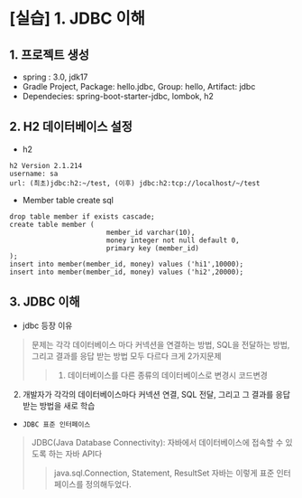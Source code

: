 # [실습] 1. JDBC 이해
## 1. 프로젝트 생성
- spring : 3.0, jdk17
- Gradle Project, Package: hello.jdbc, Group: hello, Artifact: jdbc
- Dependecies: spring-boot-starter-jdbc, lombok, h2

## 2. H2 데이터베이스 설정
- h2
```
h2 Version 2.1.214
username: sa
url: (최초)jdbc:h2:~/test, (이후) jdbc:h2:tcp://localhost/~/test
```
- Member table create sql
```
drop table member if exists cascade;
create table member (
                        member_id varchar(10),
                        money integer not null default 0,
                        primary key (member_id)
);
insert into member(member_id, money) values ('hi1',10000);
insert into member(member_id, money) values ('hi2',20000);
```

## 3. JDBC 이해
- jdbc 등장 이유
> 문제는 각각 데이터베이스 마다 커넥션을 연결하는 방법, SQL을 전달하는 방법, 그리고 결과를 응답 받는 방법 모두 다르다
크게 2가지문제
>> 1) 데이터베이스를 다른 종류의 데이터베이스로 변경시 코드변경
2) 개발자가 각각의 데이터베이스마다 커넥션 연결, SQL 전달, 그리고 그 결과를 응답받는 방법을 새로 학습
- `JDBC 표준 인터페이스`
> JDBC(Java Database Connectivity): 자바에서 데이터베이스에 접속할 수 있도록 하는 자바 API다
>> java.sql.Connection, Statement, ResultSet
 자바는 이렇게 표준 인터페이스를 정의해두었다.
